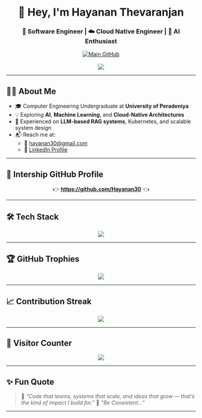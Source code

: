 <h1 align="center">👋 Hey, I'm Hayanan Thevaranjan</h1>
<h3 align="center">🚀 Software Engineer | ☁️ Cloud Native Engineer | 🤖 AI Enthusiast</h3>

<p align="center">
  <a href="https://github.com/Hayanan30">
    <img src="https://img.shields.io/badge/Visit%20My%20Main%20GitHub%20Profile-%F0%9F%94%97-blue?style=for-the-badge&logo=github" alt="Main GitHub"/>
  </a>
  <br/><br/>
  <img src="https://readme-typing-svg.demolab.com?font=Fira+Code&size=22&pause=1000&color=58A6FF&center=true&width=600&lines=Undergraduate+%40+University+of+Peradeniya;AI+%2F+ML+Explorer;Cloud+Native+DevOps+Learner;RAG+%7C+LLMs+%7C+MLOps+%7C+Kubernetes" />
</p>

---

## 🧑‍💻 About Me

- 🎓 Computer Engineering Undergraduate at **University of Peradeniya**
- 💡 Exploring **AI**, **Machine Learning**, and **Cloud-Native Architectures**
- 🧠 Experienced on **LLM-based RAG systems**, Kubernetes, and scalable system design
- 📬 Reach me at:
  - 📧 [hayanan30@gmail.com](mailto:hayanan30@gmail.com)
  - 💼 [LinkedIn Profile](https://www.linkedin.com/in/hayanan-thevaranjan)

---

## 🔗 Intership GitHub Profile

<p align="center">
  👉 <a href="https://github.com/Hayanan30"><strong>https://github.com/Hayanan30</strong></a> 👈  
</p>

---

## 🛠️ Tech Stack

<p align="center">
  <img src="https://skillicons.dev/icons?i=python,java,go,javascript,react,nextjs,nodejs,docker,kubernetes,terraform,aws,bash,git,github,vscode,androidstudio" />
</p>

---


## 🏆 GitHub Trophies

<p align="center">
  <img src="https://github-profile-trophy.vercel.app/?username=Hayanan30&theme=radical&no-frame=true&no-bg=true&margin-w=10" />
</p>

---

## 📈 Contribution Streak

<p align="center">
  <img src="https://streak-stats.demolab.com?user=Hayanan30&theme=tokyonight&hide_border=true" />
</p>

---

## 🔢 Visitor Counter

<p align="center">
  <img src="https://komarev.com/ghpvc/?username=HayananT&label=Profile%20views&color=blueviolet&style=flat-square" />
</p>

---

## ✨ Fun Quote

> 💬 *“Code that learns, systems that scale, and ideas that grow — that’s the kind of impact I build for.”*
> 💬 *“Be Consistent...”*

---
